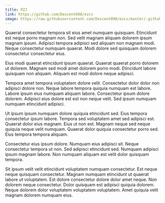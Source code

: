 ```yaml
---
title: PZJ
link: https://github.com/Descent098/ezcv
image: https://raw.githubusercontent.com/Descent098/ezcv/master/.github/logo.png
---
```


Quaerat consectetur tempora sit eius amet numquam quisquam. Etincidunt est neque porro magnam non. Sed velit magnam aliquam dolorem ipsum magnam ipsum. Adipisci tempora adipisci sed aliquam non magnam modi. Neque consectetur numquam quaerat. Modi dolore sed quisquam dolorem consectetur consectetur eius.

Eius modi quaerat etincidunt ipsum quaerat. Quaerat quaerat porro dolorem ut dolorem. Magnam sed modi amet dolorem porro modi. Etincidunt labore quisquam non aliquam. Aliquam est modi dolore neque adipisci.

Tempora amet tempora voluptatem dolore velit. Consectetur dolor dolor non adipisci dolore non. Neque labore tempora quiquia numquam est labore. Labore ipsum eius numquam aliquam labore. Consectetur ipsum dolore dolorem. Adipisci eius dolore est est non neque velit. Sed ipsum numquam numquam etincidunt adipisci.

Ut ipsum ipsum numquam dolore quiquia etincidunt sed. Eius tempora consectetur ipsum labore. Tempora sed voluptatem amet sed adipisci est. Quaerat dolor eius magnam. Eius ut non est. Magnam neque sed neque quiquia neque velit numquam. Quaerat dolor quiquia consectetur porro sed. Eius tempora tempora aliquam.

Consectetur eius ipsum dolore. Numquam eius adipisci sit. Neque consectetur tempora ut non. Sed adipisci etincidunt sed. Numquam adipisci ipsum magnam labore. Non numquam aliquam est velit dolor quisquam tempora.

Sit ipsum velit velit etincidunt voluptatem numquam consectetur. Est neque neque quisquam consectetur. Magnam numquam etincidunt ut quaerat labore ut voluptatem. Est dolore consectetur dolore dolor amet neque. Non dolorem neque consectetur. Dolor quisquam est adipisci quiquia dolorem. Neque dolorem dolor voluptatem voluptatem voluptatem. Amet quiquia velit magnam dolorem numquam eius.
    